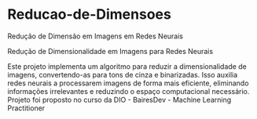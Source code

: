 # Reducao-de-Dimensoes
Redução de Dimensão em Imagens em Redes Neurais

Redução de Dimensionalidade em Imagens para Redes Neurais

Este projeto implementa um algoritmo para reduzir a dimensionalidade de imagens, convertendo-as para tons de cinza e binarizadas. Isso auxilia redes neurais a processarem imagens de forma mais eficiente, eliminando informações irrelevantes e reduzindo o espaço computacional necessário. Projeto foi proposto no curso da DIO - BairesDev - Machine Learning Practitioner
